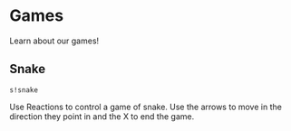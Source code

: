 # Games

Learn about our games!


## Snake

``s!snake``

Use Reactions to control a game of snake. Use the arrows to move in the direction they point in and the X to end the game.